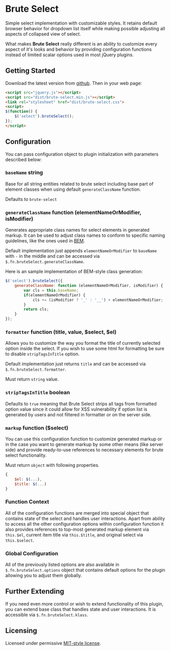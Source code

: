 # Brute Select

Simple select implementation with customizable styles. It retains default browser behavior for dropdown list itself while making possible adjusting all aspects of collapsed view of select.

What makes **Brute Select** really different is an ability to customize every aspect of it's looks and behavior by providing configuration functions instead of limited scalar options used in most jQuery plugins.

## Getting Started

Download the latest version from [github][github]. Then in your web page:

[github]:https://github.com/grassator/jquery-brute-select/archive/master.zip

```html
<script src="jquery.js"></script>
<script src="dist/brute-select.min.js"></script>
<link rel="stylesheet" href="dist/brute-select.css">
<script>
$(function() {
	$('select').bruteSelect();
});
</script>
```

## Configuration

You can pass configuration object to plugin initialization with parameters described below:

### `baseName` string

Base for all string entities related to brute select including base part of element classes when using default `generateClassName` function.

Defaults to `brute-select`

### `generateClassName` function (elementNameOrModifier, isModifier)

Generates appropriate class names for select elements in generated markup. It can be used to adjust class names to conform to specific naming guidelines, like the ones used in [BEM](http://bem.info/). 

Default implementation just appends `elementNameOrModifier` to `baseName` with `-` in the middle and can be accessed via `$.fn.bruteSelect.generateClassName`.

Here is an sample implementation of BEM-style class generation:

```js
$('select').bruteSelect({
	generateClassName: function (elementNameOrModifier, isModifier) {
		var cls = this.baseName;
		if(elementNameOrModifier) {
			cls += (isModifier ? '_' : '__') + elementNameOrModifier;
		}
		return cls;
	}
});
```

### `formatter` function (title, value, $select, $el)

Allows you to customize the way you format the title of currently selected option inside the select. If you wish to use some html for formatting be sure to disable `stripTagsInTitle` option.

Default implementation just returns `title` and can be accessed via `$.fn.bruteSelect.formatter`.

Must return `string` value.

### `stripTagsInTitle` boolean

Defaults to `true` meaning that Brute Select strips all tags from formatted option value since it could allow for XSS vulnerability if option list is generated by users and not filtered in formatter or on the server side. 

### `markup` function ($select)

You can use this configuration function to customize generated markup or in the case you want to generate markup by some other means (like server side) and provide ready-to-use references to necessary elements for brute select functionality.

Must return `object` with following properties.

```js
{
	$el: $(...),
	$title: $(...)
}
```

### Function Context

All of the configuration functions are merged into special object that contains state of the select and handles user interactions. Apart from ability to access all the other configuration options within configuration function it also provides references to top-most generated markup element via `this.$el`, current item title via `this.$title`, and original select via `this.$select`.

### Global Configuration 

All of the previously listed options are also available in `$.fn.bruteSelect.options` object that contains default options for the plugin allowing you to adjust them globally.

## Further Extending

If you need even more control or wish to extend functionality of this plugin, you can extend base class that handles state and user interactions. It is accessible via `$.fn.bruteSelect.klass`.

## Licensing

Licensed under permissive [MIT-style license](https://github.com/grassator/jquery-brute-select/blob/master/LICENSE-MIT).
